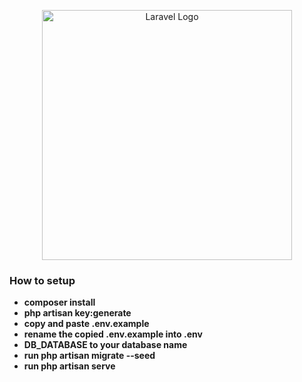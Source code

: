 <p align="center"><a href="https://laravel.com" target="_blank"><img src="https://raw.githubusercontent.com/laravel/art/master/logo-lockup/5%20SVG/2%20CMYK/1%20Full%20Color/laravel-logolockup-cmyk-red.svg" width="400" alt="Laravel Logo"></a></p>

### How to setup

- **composer install**
- **php artisan key:generate**
- **copy and paste .env.example**
- **rename the copied .env.example into .env**
- **DB_DATABASE to your database name**
- **run php artisan migrate --seed**
- **run php artisan serve**
